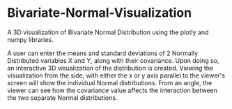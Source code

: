 # Bivariate-Normal-Visualization
A 3D visualization of Bivariate Normal Distribution using the plotly and numpy libraries.

A user can enter the means and standard deviations of 2 Normally Distributed variables X and Y, along with their covariance. Upon doing so, an interactive 3D visualization of the distribution is created. Viewing the visualization from the side, with either the x or y axis parallel to the viewer's screen will show the individual Normal distributions. From an angle, the viewer can see how the covariance value affects the interaction between the two separate Normal distributions.
